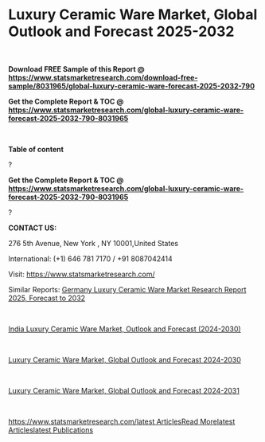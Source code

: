 <h1>Luxury Ceramic Ware Market, Global Outlook and Forecast 2025-2032</h1><br/><p><strong>Download FREE Sample of this Report @ <a href="https://www.statsmarketresearch.com/download-free-sample/8031965/global-luxury-ceramic-ware-forecast-2025-2032-790">https://www.statsmarketresearch.com/download-free-sample/8031965/global-luxury-ceramic-ware-forecast-2025-2032-790</a></strong></p>
 
 
 
 <div><b>Get the Complete Report & TOC @ <a href="https://www.statsmarketresearch.com/global-luxury-ceramic-ware-forecast-2025-2032-790-8031965">https://www.statsmarketresearch.com/global-luxury-ceramic-ware-forecast-2025-2032-790-8031965</a></b></div>
 
 
 
 <p><br />
 
 <b>Table of content</b></p>
 
 
 
 <p>? </p>
 
 
 
 <div><b>Get the Complete Report & TOC @ <a href="https://www.statsmarketresearch.com/global-luxury-ceramic-ware-forecast-2025-2032-790-8031965">https://www.statsmarketresearch.com/global-luxury-ceramic-ware-forecast-2025-2032-790-8031965</a></b></div>
 
 
 
 <p>? </p>
 
 
 
 <p><b>CONTACT US:</b><br />
 
 276 5th Avenue, New York , NY 10001,United States<br />
 
 International: (+1) 646 781 7170 / +91 8087042414<br />
 
 Visit: <a href="https://www.statsmarketresearch.com/">https://www.statsmarketresearch.com/</a><br />
 
 Similar Reports: <a href="https://www.statsmarketresearch.com/global-luxury-ceramic-ware-forecast-2025-2032-790-8031965">Germany Luxury Ceramic Ware Market Research Report 2025, Forecast to 2032</a><br />
 
 <br />
 
 <a href="https://www.statsmarketresearch.com/global-luxury-ceramic-ware-forecast-2025-2032-790-8031965">India Luxury Ceramic Ware Market, Outlook and Forecast (2024-2030)</a><br />
 
 <br />
 
 <a href="https://www.statsmarketresearch.com/global-luxury-ceramic-ware-forecast-2025-2032-790-8031965">Luxury Ceramic Ware Market, Global Outlook and Forecast 2024-2030</a><br />
 
 <br />
 
 <a href="https://www.statsmarketresearch.com/global-luxury-ceramic-ware-forecast-2025-2032-790-8031965">Luxury Ceramic Ware Market, Global Outlook and Forecast 2024-2031</a><br />
 
 <br />
 
 <a href="https://gyeongbokgung.com">https://www.statsmarketresearch.com/</a><a href="https://hallyeomaritime.com">latest Articles</a><a href="https://jingwansa.com">Read More</a><a href="https://nguoiviet.jp/">latest Articles</a><a href="https://www.intelmarketresearch.com/">latest Publications</a></p>